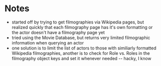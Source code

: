 # Notes
- started off by trying to get filmographies via Wikipedia pages, but realized quickly that 
each filmography page has it's own formatting or the actor doesn't have a filmography page yet
 - tried using the Movie Database, but returns very limited filmographic information when querying an actor
 - one solution is to limit the list of actors to those with similiarly formatted Wikipedia filmographies, another is
 to check for Role vs. Roles in the filmography object keys and set it whenever needed -- hacky, I know